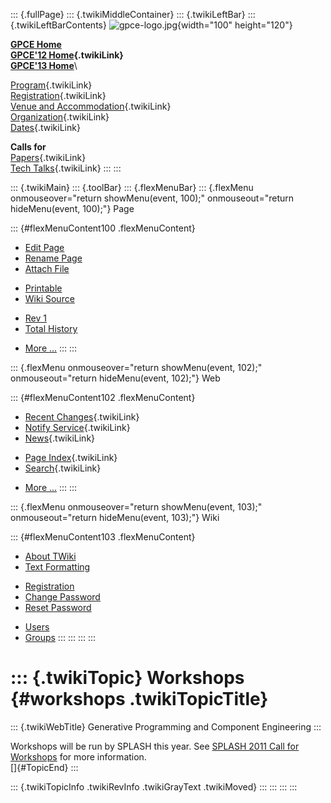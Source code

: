 ::: {.fullPage}
::: {.twikiMiddleContainer}
::: {.twikiLeftBar}
::: {.twikiLeftBarContents}
![gpce-logo.jpg](../pub/GPCE12/WebLeftBar/gpce-logo.jpg){width="100"
height="120"}

**[GPCE Home](http://program-transformation.org/Gpce)**\
**[GPCE\'12 Home](WebHome){.twikiLink}**\
**[GPCE\'13 Home](http://program-transformation.org/GPCE13/WebHome)**\

[Program](ConferenceProgram){.twikiLink}\
[Registration](GpceRegistration){.twikiLink}\
[Venue and Accommodation](VenueAccomodation){.twikiLink}\
[Organization](ConferenceOrganization){.twikiLink}\
[Dates](ImportantDates){.twikiLink}

**Calls for**\
[Papers](CallForPapers){.twikiLink}\
[Tech Talks](CallForTechTalks){.twikiLink}
:::
:::

::: {.twikiMain}
::: {.toolBar}
::: {.flexMenuBar}
::: {.flexMenu onmouseover="return showMenu(event, 100);" onmouseout="return hideMenu(event, 100);"}
Page

::: {#flexMenuContent100 .flexMenuContent}
-   [Edit
    Page](http://www.program-transformation.org/edit/GPCE12/Workshops?t=1536828833)
-   [Rename
    Page](http://www.program-transformation.org/rename/GPCE12/Workshops)
-   [Attach
    File](http://www.program-transformation.org/attach/GPCE12/Workshops)

<!-- -->

-   [Printable](http://www.program-transformation.org/view/GPCE12/Workshops?skin=print.pattern)
-   [Wiki
    Source](http://www.program-transformation.org/view/GPCE12/Workshops?skin=text&raw=on&contenttype=text/plain)

<!-- -->

-   [Rev
    1](http://www.program-transformation.org/view/GPCE12/Workshops?rev=1.1)
-   [Total
    History](http://www.program-transformation.org/rdiff/GPCE12/Workshops)

<!-- -->

-   [More
    \...](http://www.program-transformation.org/oops/GPCE12/Workshops?template=oopsmore&param1=1.1&param2=1.1)
:::
:::

::: {.flexMenu onmouseover="return showMenu(event, 102);" onmouseout="return hideMenu(event, 102);"}
Web

::: {#flexMenuContent102 .flexMenuContent}
-   [Recent Changes](WebChanges){.twikiLink}
-   [Notify Service](WebNotify){.twikiLink}
-   [News](WebNews){.twikiLink}

<!-- -->

-   [Page Index](WebIndex){.twikiLink}
-   [Search](WebSearch){.twikiLink}

<!-- -->

-   [More
    \...](http://www.program-transformation.org/oops/GPCE12/Workshops?template=oopsmore&param1=1.1&param2=1.1)
:::
:::

::: {.flexMenu onmouseover="return showMenu(event, 103);" onmouseout="return hideMenu(event, 103);"}
Wiki

::: {#flexMenuContent103 .flexMenuContent}
-   [About
    TWiki](http://www.program-transformation.org/view/TWiki/WebHome)
-   [Text
    Formatting](http://www.program-transformation.org/view/TWiki/TextFormattingRules)

<!-- -->

-   [Registration](http://www.program-transformation.org/view/TWiki/TWikiRegistration)
-   [Change
    Password](http://www.program-transformation.org/view/TWiki/ChangePassword)
-   [Reset
    Password](http://www.program-transformation.org/view/TWiki/ResetPassword)

<!-- -->

-   [Users](http://www.program-transformation.org/view/Main/TWikiUsers)
-   [Groups](http://www.program-transformation.org/view/Main/TWikiGroups)
:::
:::
:::
:::

::: {.twikiTopic}
Workshops {#workshops .twikiTopicTitle}
=========

::: {.twikiWebTitle}
Generative Programming and Component Engineering
:::

Workshops will be run by SPLASH this year. See [SPLASH 2011 Call for
Workshops](http://splashcon.org/2011/cfp/104) for more information.\
[]{#TopicEnd}
:::

::: {.twikiTopicInfo .twikiRevInfo .twikiGrayText .twikiMoved}
:::
:::
:::
:::
